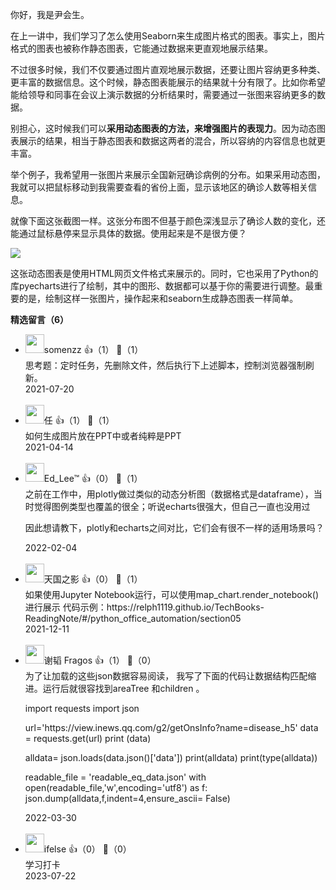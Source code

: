 你好，我是尹会生。

在上一讲中，我们学习了怎么使用Seaborn来生成图片格式的图表。事实上，图片格式的图表也被称作静态图表，它能通过数据来更直观地展示结果。

不过很多时候，我们不仅要通过图片直观地展示数据，还要让图片容纳更多种类、更丰富的数据信息。这个时候，静态图表能展示的结果就十分有限了。比如你希望能给领导和同事在会议上演示数据的分析结果时，需要通过一张图来容纳更多的数据。

别担心，这时候我们可以**采用动态图表的方法，来增强图片的表现力**。因为动态图表展示的结果，相当于静态图表和数据这两者的混合，所以容纳的内容信息也就更丰富。

举个例子，我希望用一张图片来展示全国新冠确诊病例的分布。如果采用动态图，我就可以把鼠标移动到我需要查看的省份上面，显示该地区的确诊人数等相关信息。

就像下面这张截图一样。这张分布图不但基于颜色深浅显示了确诊人数的变化，还能通过鼠标悬停来显示具体的数据。使用起来是不是很方便？

![](https://static001.geekbang.org/resource/image/60/01/6063f764e3493cb69b2922b1988dcf01.png?wh=803%2A603)

这张动态图表是使用HTML网页文件格式来展示的。同时，它也采用了Python的库pyecharts进行了绘制，其中的图形、数据都可以基于你的需要进行调整。最重要的是，绘制这样一张图片，操作起来和seaborn生成静态图表一样简单。
<div><strong>精选留言（6）</strong></div><ul>
<li><img src="https://static001.geekbang.org/account/avatar/00/12/1d/7d/368df396.jpg" width="30px"><span>somenzz</span> 👍（1） 💬（1）<div>思考题：定时任务，先删除文件，然后执行下上述脚本，控制浏览器强制刷新。</div>2021-07-20</li><br/><li><img src="https://static001.geekbang.org/account/avatar/00/25/34/70/6bd49fab.jpg" width="30px"><span>任</span> 👍（1） 💬（1）<div>如何生成图片放在PPT中或者纯粹是PPT</div>2021-04-14</li><br/><li><img src="https://static001.geekbang.org/account/avatar/00/0f/8e/8d/abb7bfe3.jpg" width="30px"><span>Ed_Lee™</span> 👍（0） 💬（1）<div>之前在工作中，用plotly做过类似的动态分析图（数据格式是dataframe），当时觉得图例类型也覆盖的很全；听说echarts很强大，但自己一直也没用过

因此想请教下，plotly和echarts之间对比，它们会有很不一样的适用场景吗？</div>2022-02-04</li><br/><li><img src="https://static001.geekbang.org/account/avatar/00/13/1d/0c/c438c5df.jpg" width="30px"><span>天国之影</span> 👍（0） 💬（1）<div>如果使用Jupyter Notebook运行，可以使用map_chart.render_notebook()进行展示
代码示例：https:&#47;&#47;relph1119.github.io&#47;TechBooks-ReadingNote&#47;#&#47;python_office_automation&#47;section05</div>2021-12-11</li><br/><li><img src="https://static001.geekbang.org/account/avatar/00/25/7a/0b/b0d918da.jpg" width="30px"><span>谢韬 Fragos</span> 👍（1） 💬（0）<div>为了让加载的这些json数据容易阅读， 我写了下面的代码让数据结构匹配缩进。运行后就很容找到areaTree 和children 。 

import requests
import json

url=&#39;https:&#47;&#47;view.inews.qq.com&#47;g2&#47;getOnsInfo?name=disease_h5&#39;
data = requests.get(url)
print (data)

alldata= json.loads(data.json()[&#39;data&#39;])
print(alldata)
print(type(alldata))

readable_file = &#39;readable_eq_data.json&#39;
with open(readable_file,&#39;w&#39;,encoding=&#39;utf8&#39;) as f:
    json.dump(alldata,f,indent=4,ensure_ascii= False)</div>2022-03-30</li><br/><li><img src="https://static001.geekbang.org/account/avatar/00/26/eb/d7/90391376.jpg" width="30px"><span>ifelse</span> 👍（0） 💬（0）<div>学习打卡</div>2023-07-22</li><br/>
</ul>